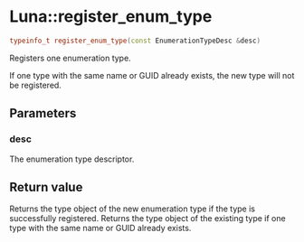 # Luna::register_enum_type

```c++
typeinfo_t register_enum_type(const EnumerationTypeDesc &desc)
```

Registers one enumeration type. 

If one type with the same name or GUID already exists, the new type will not be registered. 

## Parameters
### desc
The enumeration type descriptor. 

## Return value
Returns the type object of the new enumeration type if the type is successfully registered. Returns the type object of the existing type if one type with the same name or GUID already exists. 


